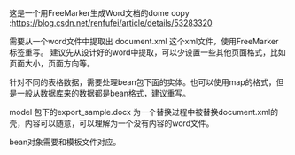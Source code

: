 这是一个用FreeMarker生成Word文档的dome
copy :https://blog.csdn.net/renfufei/article/details/53283320

需要从一个word文件中提取出 document.xml 这个xml文件，使用FreeMarker 标签重写。 建议先从设计好的word中提取，可以少设置一些其他页面格式，比如页面大小，页面方向等。

针对不同的表格数据，需要处理bean包下面的实体。也可以使用map的格式，但是一般从数据库来的数据都是bean格式，建议重写。

model 包下的export_sample.docx 为一个替换过程中被替换document.xml的壳，内容可以随意，可以理解为一个没有内容的word文件。

bean对象需要和模板文件对应。
